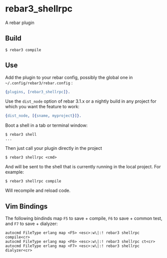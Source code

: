rebar3_shellrpc
=====

A rebar plugin

Build
-----

    $ rebar3 compile

Use
---

Add the plugin to your rebar config, possibly the global one in
`~/.config/rebar3/rebar.config` :

```erlang
{plugins, [rebar3_shellrpc]}.
```

Use the `dist_node` option of rebar 3.1.x or a nightly build in any project
for which you want the feature to work:

```erlang
{dist_node, [{sname, myproject}]}.
```

Boot a shell in a tab or terminal window:

```
$ rebar3 shell
...
```

Then just call your plugin directly in the project

```
$ rebar3 shellrpc <cmd>
```

And <cmd> will be sent to the shell that is currently running in the local
project. For example:

```
$ rebar3 shellrpc compile
```

Will recompile and reload code.

Vim Bindings
------------

The following bindinds map `F5` to save + compile, `F6` to save + common test, and
`F7` to save + dialyzer:

```vim
autocmd FileType erlang map <F5> <esc>:w\|:! rebar3 shellrpc compile<cr>
autocmd FileType erlang map <F6> <esc>:w\|:! rebar3 shellrpc ct<cr>
autocmd FileType erlang map <F7> <esc>:w\|:! rebar3 shellrpc dialyzer<cr>
```

